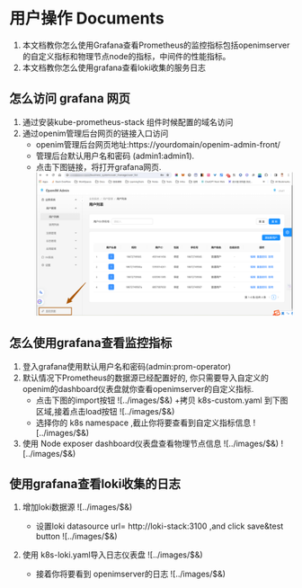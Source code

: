 # 用户操作 Documents

1. 本文档教你怎么使用Grafana查看Prometheus的监控指标包括openimserver的自定义指标和物理节点node的指标，中间件的性能指标。
2. 本文档教你怎么使用grafana查看loki收集的服务日志
## 怎么访问 grafana 网页
1. 通过安装kube-prometheus-stack 组件时候配置的域名访问
2. 通过openim管理后台网页的链接入口访问
   + openim管理后台网页地址:https://yourdomain/openim-admin-front/
   + 管理后台默认用户名和密码 (admin1:admin1).
   + 点击下图链接，将打开grafana网页.
     ![../images/img.png](../images/img.png)
## 怎么使用grafana查看监控指标
1. 登入grafana使用默认用户名和密码(admin:prom-operator)
2. 默认情况下Prometheus的数据源已经配置好的,
   你只需要导入自定义的openim的dashboard仪表盘就你查看openimserver的自定义指标.
   + 点击下图的import按钮
     ![../images/$&)
     +拷贝 k8s-custom.yaml 到下图区域,接着点击load按钮
     ![../images/$&)
   + 选择你的 k8s namespace ,截止你将要查看到自定义指标信息
     ![../images/$&)
3. 使用 Node exposer dashboard仪表盘查看物理节点信息
   ![../images/$&)
   ![../images/$&)
## 使用grafana查看loki收集的日志
1. 增加loki数据源
   ![../images/$&)
   + 设置loki datasource url= http://loki-stack:3100 ,and click save&test button
     ![../images/$&)

2. 使用 k8s-loki.yaml导入日志仪表盘
   ![../images/$&)
   + 接着你将要看到 openimserver的日志
     ![../images/$&)